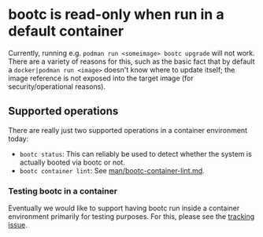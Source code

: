 # bootc is read-only when run in a default container

Currently, running e.g. `podman run <someimage> bootc upgrade` will not work.
There are a variety of reasons for this, such as the basic fact that by
default a `docker|podman run <image>` doesn't know where to update itself;
the image reference is not exposed into the target image (for security/operational
reasons).

## Supported operations

There are really just two supported operations in a container environment today:

- `bootc status`: This can reliably be used to detect whether the system is
  actually booted via bootc or not.
- `bootc container lint`: See [man/bootc-container-lint.md](man/bootc-container-lint.md).

### Testing bootc in a container

Eventually we would like to support having bootc run inside a container environment
primarily for testing purposes. For this, please see the [tracking issue](https://github.com/bootc-dev/bootc/issues/400).
